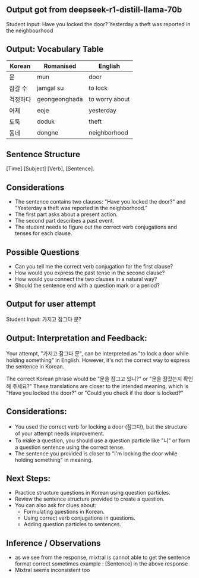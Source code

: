 ## Output got from deepseek-r1-distill-llama-70b

Student Input: Have you locked the door? Yesterday a theft was reported in the neighbourhood


Output:
Vocabulary Table
-------------

| Korean        | Romanised | English       |
|---------------|-----------|---------------|
| 문            | mun       | door          |
| 잠갈 수     | jamgal su   | to lock       |
| 걱정하다      | geongeonghada | to worry about |
| 어제          | eoje      | yesterday     |
| 도둑          | doduk     | theft         |
| 동네          | dongne    | neighborhood   |

Sentence Structure
-----------------

[Time] [Subject] [Verb], [Sentence].

Considerations
--------------

* The sentence contains two clauses: "Have you locked the door?" and "Yesterday a theft was reported in the neighborhood."
* The first part asks about a present action.
* The second part describes a past event.
* The student needs to figure out the correct verb conjugations and tenses for each clause.

Possible Questions
------------------

* Can you tell me the correct verb conjugation for the first clause?
* How would you express the past tense in the second clause?
* How would you connect the two clauses in a natural way?
* Should the sentence end with a question mark or a period?

## Output for user attempt 

Student Input: 가지고 잠그다 문?

Output:
Interpretation and Feedback:
----------------------------

Your attempt, "가지고 잠그다 문", can be interpreted as "to lock a door while holding something" in English. However, it's not the correct way to express the sentence in Korean.

The correct Korean phrase would be "문을 잠그고 있니?" or "문을 잠갔는지 확인해 주세요?" These translations are closer to the intended meaning, which is "Have you locked the door?" or "Could you check if the door is locked?"

Considerations:
---------------

* You used the correct verb for locking a door (잠그다), but the structure of your attempt needs improvement.
* To make a question, you should use a question particle like "니" or form a question sentence using the correct tense.
* The sentence you provided is closer to "I'm locking the door while holding something" in meaning.

Next Steps:
-----------

* Practice structure questions in Korean using question particles.
* Review the sentence structure provided to create a question.
* You can also ask for clues about:
  + Formulating questions in Korean.
  + Using correct verb conjugations in questions.
  + Adding question particles to sentences.

## Inference / Observations

- as we see from the response, mixtral is cannot able to get the sentence format correct sometimes example : [Sentence] in the above response
- Mixtral seems inconsistent too
